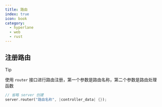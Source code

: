 ```yaml
---
title: 路由
index: true
icon: book
category:
  - hyperlane
  - web
  - rust
---
```


## 注册路由

> [!tip]
> 使用 `router` 接口进行路由注册，第一个参数是路由名称，第二个参数是路由处理函数

```rust
// 省略 server 创建
server.router("路由名称", |controller_data| {});
```
